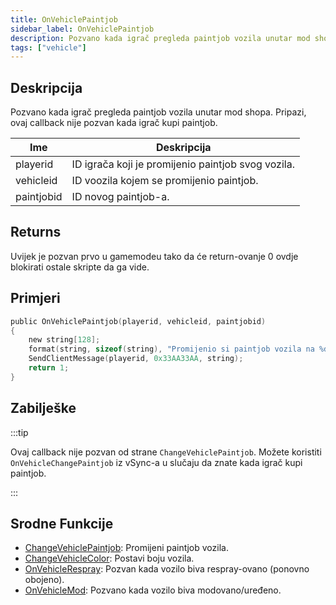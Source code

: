 ```yaml
---
title: OnVehiclePaintjob
sidebar_label: OnVehiclePaintjob
description: Pozvano kada igrač pregleda paintjob vozila unutar mod shopa.
tags: ["vehicle"]
---
```


## Deskripcija

Pozvano kada igrač pregleda paintjob vozila unutar mod shopa. Pripazi, ovaj callback nije pozvan kada igrač kupi paintjob.

| Ime        | Deskripcija                                        |
| ---------- | -------------------------------------------------- |
| playerid   | ID igrača koji je promijenio paintjob svog vozila. |
| vehicleid  | ID voozila kojem se promijenio paintjob.           |
| paintjobid | ID novog paintjob-a.                               |

## Returns

Uvijek je pozvan prvo u gamemodeu tako da će return-ovanje 0 ovdje blokirati ostale skripte da ga vide.

## Primjeri

```c
public OnVehiclePaintjob(playerid, vehicleid, paintjobid)
{
    new string[128];
    format(string, sizeof(string), "Promijenio si paintjob vozila na %d!", paintjobid);
    SendClientMessage(playerid, 0x33AA33AA, string);
    return 1;
}
```

## Zabilješke

:::tip

Ovaj callback nije pozvan od strane `ChangeVehiclePaintjob`. Možete koristiti `OnVehicleChangePaintjob` iz vSync-a u slučaju da znate kada igrač kupi paintjob.

:::

## Srodne Funkcije

- [ChangeVehiclePaintjob](../functions/ChangeVehiclePaintjob.md): Promijeni paintjob vozila.
- [ChangeVehicleColor](../functions/ChangeVehicleColor.md): Postavi boju vozila.
- [OnVehicleRespray](OnVehicleRespray.md): Pozvan kada vozilo biva respray-ovano (ponovno obojeno).
- [OnVehicleMod](OnVehicleMod.md): Pozvano kada vozilo biva modovano/uređeno.
